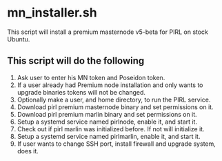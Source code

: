 # mn_installer.sh
This script will install a premium masternode v5-beta for PIRL on stock Ubuntu.

## This script will do the following
1. Ask user to enter his MN token and Poseidon token.
2. If a user already had Premium node installation and only wants to upgrade binaries tokens will not be changed.
3. Optionally make a user, and home directory, to run the PIRL service.
4. Download pirl premium masternode binary and set permissions on it.
5. Download pirl premium marlin binary and set permissions on it.
6. Setup a systemd service named pirlnode, enable it, and start it.
7. Check out if pirl marlin was initialized before. If not will initialize it.
8. Setup a systemd service named pirlmarlin, enable it, and start it.
9. If user wants to change SSH port, install firewall and upgrade system, does it.
